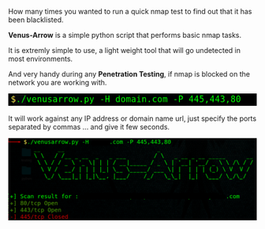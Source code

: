 How many times you wanted to run a quick nmap test to find out that it has been blacklisted.

**Venus-Arrow** is a simple python script that performs basic nmap tasks.

It is extremly simple to use, a light weight tool that will go undetected in most environments.

And very handy during any **Penetration Testing**, if nmap is blocked on the network you are working with.

![](https://github.com/Gracchi/Project-Venus/blob/main/docs/commad.png)

It will work against any IP address or domain name url, just specify the ports separated by commas ... and give it few seconds.

![](https://github.com/Gracchi/Project-Venus/blob/main/docs/results.png)
